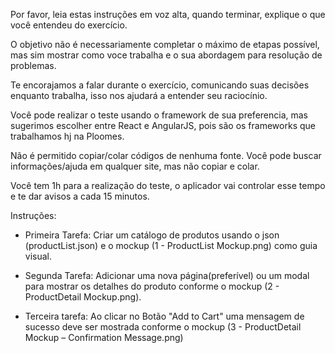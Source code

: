 Por favor, leia estas instruções em voz alta, quando terminar, explique o que você entendeu do exercício. 

O objetivo não é necessariamente completar o máximo de etapas possível, mas sim mostrar como voce trabalha e o sua abordagem para resolução de problemas.

Te encorajamos a falar durante o exercício, comunicando suas decisões enquanto trabalha, isso nos ajudará a entender seu raciocínio.

Você pode realizar o teste usando o framework de sua preferencia, mas sugerimos escolher entre React e AngularJS, pois são os frameworks que trabalhamos hj na Ploomes. 

Não é permitido copiar/colar códigos de nenhuma fonte. Você pode buscar informações/ajuda em qualquer site, mas não copiar e colar.

Você tem 1h para a realização do teste, o aplicador vai controlar esse tempo e te dar avisos a cada 15 minutos.

Instruções:

- Primeira Tarefa: Criar um catálogo de produtos usando o json (productList.json) e o mockup (1 - ProductList Mockup.png) como guia visual.

- Segunda Tarefa: Adicionar uma nova página(preferível) ou um modal para mostrar os detalhes do produto conforme o mockup (2 - ProductDetail Mockup.png).

- Terceira tarefa: Ao clicar no Botão "Add to Cart" uma mensagem de sucesso deve ser mostrada conforme o mockup (3 - ProductDetail Mockup – Confirmation Message.png)

